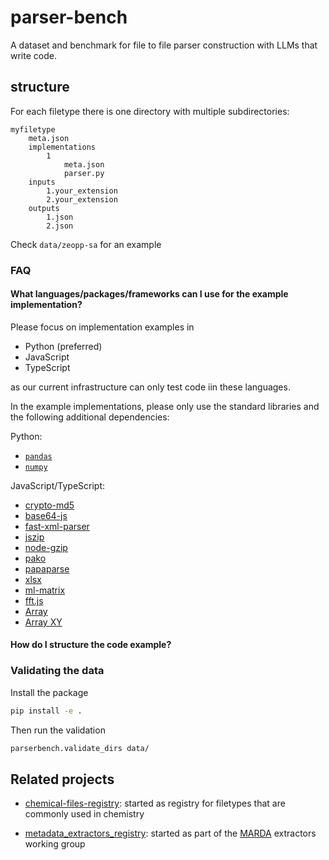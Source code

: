 # parser-bench

A dataset and benchmark for file to file parser construction with LLMs that write code. 

## structure 

For each filetype there is one directory with multiple subdirectories:


```
myfiletype
    meta.json
    implementations
        1
            meta.json
            parser.py
    inputs
        1.your_extension
        2.your_extension
    outputs
        1.json
        2.json
```

Check `data/zeopp-sa` for an example 

### FAQ

#### What languages/packages/frameworks can I use for the example implementation? 

Please focus on implementation examples in 

- Python (preferred)
- JavaScript
- TypeScript 

as our current infrastructure can only test code iin these languages. 

In the example implementations, please only use the standard libraries and the following additional dependencies: 

Python:
- [`pandas`]()
- [`numpy`]() 

JavaScript/TypeScript:
  - [crypto-md5](#crypto-md5)
  - [base64-js](#base64-js)
  - [fast-xml-parser](#fast-xml-parser)
  - [jszip]([jszip])
  - [node-gzip](#node-gzip)
  - [pako](#pako)
  - [papaparse](#papaparse)
  - [xlsx](#xlsx)
  - [ml-matrix](#ml-matrix)
  - [fft.js](#fft.js)
  - [Array](#array)
  - [Array XY](#array-xy)


#### How do I structure the code example?

### Validating the data 

Install the package

```bash 
pip install -e .
```

Then run the validation 

```bash
parserbench.validate_dirs data/
```

## Related projects

- [chemical-files-registry](https://github.com/kjappelbaum/chemical-files-registry): started as registry for filetypes that are commonly used in chemistry

- [metadata_extractors_registry](https://github.com/marda-alliance/metadata_extractors_registry): started as part of the [MARDA](http://www.marda-alliance.org/) extractors working group

